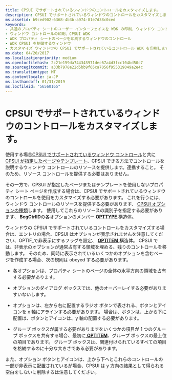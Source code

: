```yaml
---
title: CPSUI でサポートされているウィンドウのコントロールをカスタマイズします。
description: CPSUI でサポートされているウィンドウのコントロールをカスタマイズします。
ms.assetid: b9ced902-6368-4b3b-a974-81e7d38c0ced
keywords:
- 共通のプロパティ シートのユーザー インターフェイスを WDK の印刷、ウィンドウ コントロール
- ウィンドウ コントロールの印刷、CPSUI WDK
- WDK プロパティ シートのページを印刷するウィンドウのコントロール
- WDK CPSUI を制御するウィンドウ
- カスタマイズ ウィンドウの CPSUI でサポートされているコントロール WDK を印刷します。
ms.date: 04/20/2017
ms.localizationpriority: medium
ms.openlocfilehash: 2c21e159da744343971dec67a4d3fcc104bd50c7
ms.sourcegitcommit: a33b7978e22d5bb9f65ca7056f955319049a2e4c
ms.translationtype: MT
ms.contentlocale: ja-JP
ms.lasthandoff: 01/31/2019
ms.locfileid: "56560165"
---
```

# <a name="customizing-cpsui-supported-window-controls"></a>CPSUI でサポートされているウィンドウのコントロールをカスタマイズします。





使用する場合[CPSUI でサポートされているウィンドウ コントロール](cpsui-supported-window-controls.md)と共に[CPSUI が指定したページやテンプレート](cpsui-supplied-pages-and-templates.md)、CPSUI できる方法でコントロールを説明するウィンドウ コントロールのリソースを提供します。連携すること。 そのため、リソース コントロールを提供する必要はありません。

その一方で、CPSUI が指定したページまたはテンプレートを使用しないプロパティ シート ページを作成する場合は、CPSUI でサポートされているウィンドウのコントロールを使用をカスタマイズする必要があります。 これを行うには、ウィンドウ コントロールのリソースを提供する必要があります、 [CPSUI オプションの種類](https://msdn.microsoft.com/library/windows/hardware/ff547142)します。 使用してこれらのリソースの識別子を指定する必要があります、 **BegCtrlID**の各オプションのメンバー [ **OPTTYPE** ](https://msdn.microsoft.com/library/windows/hardware/ff559670)構造体。

ウィンドウの CPSUI でサポートされているコントロールをカスタマイズする場合は、エントリの場合、CPSUI はオプションが表示されませんを注意してください、OPTIF\_で非表示にするフラグを設定、 [ **OPTITEM** ](https://msdn.microsoft.com/library/windows/hardware/ff559656)構造体。 CPSUI では、非表示のオプションが通常占有する領域を埋める、残りのコントロールを移動します。 そのため、同時に表示されているいくつかのオプションを含むページを作成する場合、次の規則は obeyed する必要があります。

-   各オプションは、プロパティ シートのページの全体の水平方向の領域を占有する必要があります。

-   オプションのダイアログ ボックスでは、他のオーバーレイする必要がありますいないします。

-   オプションは、左から右に配置するラジオ ボタンで表される、ボタンとアイコンを x 軸にアラインする必要があります。 場合は、ボタンは、上から下に配置は、ボタンとアイコンは、y 軸の配置する必要があります。

-   グループ ボックスが属する必要がありますをいくつかの項目が 1 つのグループ ボックスを共有する場合、最初に[ **OPTITEM**](https://msdn.microsoft.com/library/windows/hardware/ff559656)、グループ ボックスの最上位の項目であります。 グループ ボックスは、関連付けられているすべての項目を格納するのに十分な大きさである必要があります。

また、オプション ボタンとアイコンは、上から下へとこれらのコントロールの一部が非表示に配置されているが場合、CPSUI は y 方向の結果として得られる空白をしないに削除するは注意してください。

 

 




